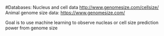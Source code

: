 #Databases: Nucleus and cell data http://www.genomesize.com/cellsize/
Animal genome size data: https://www.genomesize.com/


Goal is to use machine learning to observe nucleas or cell size prediction power from genome size 
